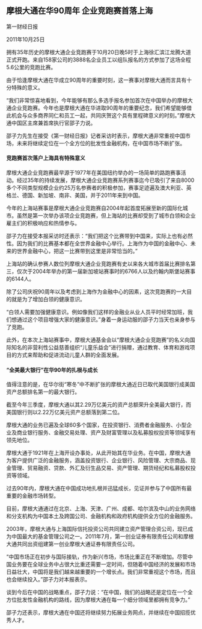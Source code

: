 ## 摩根大通在华90周年 企业竞跑赛首落上海

<div class="article__time-byline">
	<p class="article__byline">第一财经日报</p>
	<time class="article__timestamp">2011年10月25日</time>
</div>

拥有35年历史的摩根大通企业竞跑赛于10月20日晚5时于上海徐汇滨江龙腾大道正式开跑。来自158家公司的3888名企业员工以组队报名的方式参加了这场全程5.6公里的竞跑比赛。 

由于恰逢摩根大通在华成立90周年的重要时刻，这一赛事对摩根大通而言具有十分特殊的意义。 

“我们非常惊喜地看到，今年能够有那么多选手报名参加首次在中国举办的摩根大通企业竞跑赛。今年也是摩根大通在华进取90周年的重要纪念，我们希望能够借此机会与众多商界同仁和员工一起，共同庆贺这个具有里程碑意义的时刻。”摩根大通中国区主席兼首席执行官邵子力说。

邵子力先生在接受《第一财经日报》记者采访时表示，摩根大通非常重视中国市场，未来将继续定位在一个全方位的批发性金融机构，在中国市场不断扩张。

#### 竞跑赛首次落户上海具有特殊意义

摩根大通企业竞跑赛最早源于1977年在美国纽约举办的一场简单的路跑赛事活动。经过35年的持续发展，摩根大通企业竞跑赛系列赛事迄今已吸引了来自8000多个不同类型规模企业约25万名参赛者的积极参加，赛事足迹遍及澳大利亚、英格兰、德国、新加坡、南非、美国，并于2011年来到中国。 

今年的上海站赛事是摩根大通企业竞跑赛自2004年起首度拓展至新的国际化城市。虽然是第一次举办该项企业竞跑赛，但上海站的比赛却受到了城市白领和企业雇主们的积极响应和热情参与。

邵子力在接受本报采访时还表示：“我们把这个比赛带到中国来，实际上也有必然性。因为我们的比赛基本都在全世界金融中心举行。上海作为中国的金融中心、未来的世界金融中心，把这一比赛带到这里是非常恰当的。”

上海站的确认参赛人数位列摩根大通企业竞跑赛有史以来各大城市首届比赛排名第三，仅次于2004年举办的第一届新加坡站赛事时的6766人以及约翰内斯堡站赛事的6144人。

除了公司庆祝90周年以及考虑到上海作为金融中心的因素，这次竞跑赛的一大目的就是为了增加白领的健康意识。

“白领人需要加强健康意识。例如像我们这样的金融业从业人员平时经常加班，我们想通过这个项目增强大家的健康意识。”身着一身运动服的邵子力当天也亲身参与了竞跑。

此外，在本次上海站赛事中，摩根大通基金会以“摩根大通企业竞跑赛”的名义向国际知名的非营利性公益慈善组织“儿童乐益会”进行捐赠，通过教育、体育和游戏项目的方式来帮助和促进流动儿童人群的全面发展。

#### “全美最大银行”在华90年的扎根与成长

值得注意的是，在华尔街“寒冬”中不断扩张的摩根大通近日已取代美国银行成美国资产总额排名第一的最大银行。

截至今年三季度，摩根大通以其2.29万亿美元的资产总额荣升全美最大银行，而美国银行则以2.22万亿美元资产总额落到第二位。

摩根大通的业务已遍及全球60多个国家，在投资银行、消费者金融服务、小型企业及商业银行服务、金融交易处理、资产及财富管理以及私募股权投资等领域享有领先地位。

摩根大通于1921年在上海开设办事处，从此开始其在华业务。在中国，摩根大通为客户提供广泛的金融服务，涵盖投资银行、企业银行、风险管理、大宗商品、现金管理、贸易融资、贷款、外汇及衍生品交易、资产管理、期货经纪和私募股权投资等领域。

过去90年内，摩根大通在中国成功地扎根并迅猛成长，见证并参与了中国所有最重要的金融市场转型。

目前，摩根大通通过在北京、上海、天津、广州、成都、哈尔滨及中山的业务网络和分支机构为中国本土及跨国公司、金融机构和政府机构提供全方位的金融服务。

2003年，摩根大通与上海国际信托投资公司共同建立资产管理合资公司，现已成为中国最大的基金管理公司之一。2011年7月，第一创业证券有限责任公司和摩根大通共同出资组建第一创业摩根大通证券有限责任公司。

“中国市场正在初步与国际接轨，作为新兴市场，市场比重正在不断增加。尽管中国业务要在全球业务中占很大比重还需要一定时间，但随着中国经济的发展和市场日益壮大，中国将是我们越来越重要的一个增长点。我们非常重视这个市场，而且也会继续投入。”邵子力对本报表示。

谈到今后在中国的战略重点，邵子力说：“在中国，我们的战略还是定位在一个全方位批发性金融机构的路线，因为摩根大通在每一个细分领域里都拥有竞争力。”

邵子力还表示，摩根大通在中国还将继续努力拓展业务网点，并继续在中国招揽优秀人才。